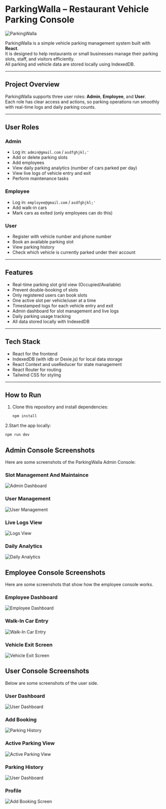 # ParkingWalla – Restaurant Vehicle Parking Console

![ParkingWalla](https://drive.google.com/uc?export=view&id=1hsPRtBWYT0dpqcgbu5X_DkeZdEP1OyJf)

ParkingWalla is a simple vehicle parking management system built with **React**.  
It is designed to help restaurants or small businesses manage their parking slots, staff, and visitors efficiently.  
All parking and vehicle data are stored locally using IndexedDB.

---

## Project Overview

ParkingWalla supports three user roles: **Admin**, **Employee**, and **User**.  
Each role has clear access and actions, so parking operations run smoothly with real-time logs and daily parking counts.

---

## User Roles

### Admin
- Log in: `admin@gmail.com` / `asdfghjkl;'`
- Add or delete parking slots
- Add employees
- View daily parking analytics (number of cars parked per day)
- View live logs of vehicle entry and exit
- Perform maintenance tasks

### Employee
- Log in: `employee@gmail.com` / `asdfghjkl;'`
- Add walk-in cars
- Mark cars as exited (only employees can do this)

### User
- Register with vehicle number and phone number
- Book an available parking slot
- View parking history
- Check which vehicle is currently parked under their account

---

## Features

- Real-time parking slot grid view (Occupied/Available)
- Prevent double-booking of slots
- Only registered users can book slots
- One active slot per vehicle/user at a time
- Timestamped logs for each vehicle entry and exit
- Admin dashboard for slot management and live logs
- Daily parking usage tracking
- All data stored locally with IndexedDB

---

## Tech Stack

- React for the frontend
- IndexedDB (with idb or Dexie.js) for local data storage
- React Context and useReducer for state management
- React Router for routing
- Tailwind CSS for styling

---

## How to Run

1. Clone this repository and install dependencies:

   ```bash
   npm install

2.Start the app locally:
  ```bash
  npm run dev
```
## Admin Console Screenshots

Here are some screenshots of the ParkingWalla Admin Console:

### Slot Management And Maintaince

![Admin Dashboard](https://drive.google.com/uc?export=view&id=156X-LufT6QQSFdMPdm4EDvRu-aU-POhz)

### User Management

![User Management](https://drive.google.com/uc?export=view&id=1lvr743sEDOUxKVdRNq4kiOqNHaTbvMwA)

### Live Logs View

![Logs View](https://drive.google.com/uc?export=view&id=1np_EB25O-FMmox5ATaTIPSzceLnaQEgf)

### Daily Analytics

![Daily Analytics](https://drive.google.com/uc?export=view&id=1tYhgh5wFn56IReNcFfO8jp1G-ex2lsCR)

## Employee Console Screenshots

Here are some screenshots that show how the employee console works.

### Employee Dashboard
![Employee Dashboard](https://drive.google.com/uc?export=view&id=1TOBbpedxLLQ5Xa8g-pwL-DueFAIYzh8p)

### Walk-In Car Entry
![Walk-In Car Entry](https://drive.google.com/uc?export=view&id=1RnQkev-MVlhzhMeweHEivzdQkbQDfHSs)

### Vehicle Exit Screen
![Vehicle Exit Screen](https://drive.google.com/uc?export=view&id=1IKi4aE_NOfHzLpLaBgy-getF7VBEyje9 )

## User Console Screenshots

Below are some screenshots of the user side.

### User Dashboard
![User Dashboard](https://drive.google.com/uc?export=view&id=1AD9dqODLbt3zCx0koSRbrh6weT7toYrB)




### Add Booking
![Parking History](https://drive.google.com/uc?export=view&id=1fLx9sUMYTBz8g-ozdnzYhvrUjdq8x0Dv)

### Active Parking View
![Active Parking View](https://drive.google.com/uc?export=view&id=1qp0wzIwt9WnjuCym2Zb4YQXYuTr2-c0k)

### Parking History
![User Dashboard](https://drive.google.com/uc?export=view&id=1DAC9XggPgBbnkk0_qk1f4uv4sX1RRelK)

### Profile
![Add Booking Screen](https://drive.google.com/uc?export=view&id=1YzaYQgY9gAlrddaW-VxthVVDs5u4d5CX)

